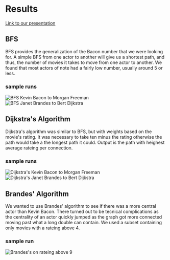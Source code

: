 ﻿# Results
 [Link to our presentation](https://youtu.be/4PynqfNt8oQ)
## BFS
BFS provides the generalization of the Bacon number that we were looking for. A simple BFS from one actor to another will give us a shortest path, and thus, the number of movies it takes to move from one actor to another. We found that most actors of note had a fairly low number, usually around 5 or less.
### sample runs
![BFS Kevin Bacon to Morgan Freeman](https://imgur.com/NGbFQWw)
![BFS Janet Brandes to Bert Dijkstra](https://imgur.com/LEI27ok)

## Dijkstra's Algorithm
Dijkstra's algorithm was similar to BFS, but with weights based on the movie's rating. It was necessary to take ten minus the rating otherwise the path would take a the longest path it could. Output is the path with heighest average rateing per connection.
### sample runs
![Dijkstra's Kevin Bacon to Morgan Freeman](https://imgur.com/mmor0RR)
![Dijkstra's Janet Brandes to Bert Dijkstra](https://imgur.com/2W2hrsD)

## Brandes' Algorithm
We wanted to use Brandes' algorithm to see if there was a more central actor than Kevin Bacon. There turned out to be tecnical complications as the centrality of an actor quickly jumped as the graph got more connected moving past what a long double can contain. We used a subset containing only movies with a rateing above 4.
### sample run
![Brandes's on rateing above 9](https://imgur.com/wIHt3qP)

